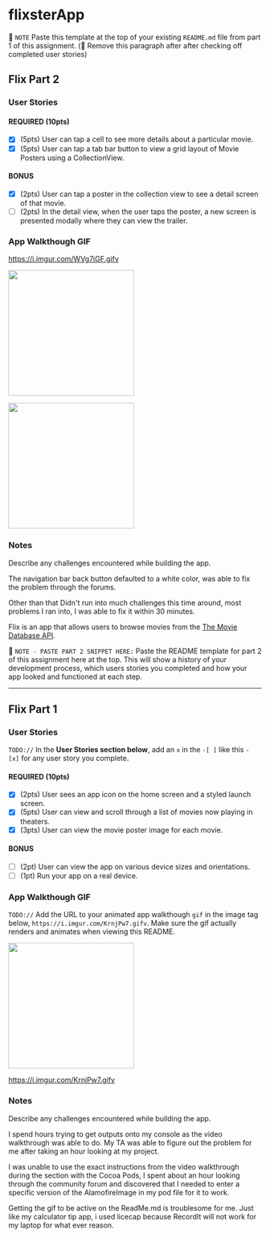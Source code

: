 # flixsterApp

📝 `NOTE` Paste this template at the top of your existing `README.md` file from part 1 of this assignment. (🚫 Remove this paragraph after after checking off completed user stories)

## Flix Part 2

### User Stories

#### REQUIRED (10pts)
- [x] (5pts) User can tap a cell to see more details about a particular movie.
- [x] (5pts) User can tap a tab bar button to view a grid layout of Movie Posters using a CollectionView.

#### BONUS
- [x] (2pts) User can tap a poster in the collection view to see a detail screen of that movie.
- [ ] (2pts) In the detail view, when the user taps the poster, a new screen is presented modally where they can view the trailer.

### App Walkthough GIF

https://i.imgur.com/WVg7iGF.gifv

<img src="https://i.imgur.com/WVg7iGF.gifv" width=250><br>

<img src="https://i.imgur.com/kyYIB9D.gif" width=250><br>

### Notes
Describe any challenges encountered while building the app.

The navigation bar back button defaulted to a white color, was able to fix the problem through the forums.

Other than that Didn't run into much challenges this time around, most problems I ran into, I was able to fix it within 30 minutes.







Flix is an app that allows users to browse movies from the [The Movie Database API](http://docs.themoviedb.apiary.io/#).

📝 `NOTE - PASTE PART 2 SNIPPET HERE:` Paste the README template for part 2 of this assignment here at the top. This will show a history of your development process, which users stories you completed and how your app looked and functioned at each step.

---

## Flix Part 1

### User Stories
`TODO://` In the **User Stories section below**, add an `x` in the `-[ ]` like this `- [x]` for any user story you complete.

#### REQUIRED (10pts)
- [x] (2pts) User sees an app icon on the home screen and a styled launch screen.
- [x] (5pts) User can view and scroll through a list of movies now playing in theaters.
- [x] (3pts) User can view the movie poster image for each movie.

#### BONUS
- [ ] (2pt) User can view the app on various device sizes and orientations.
- [ ] (1pt) Run your app on a real device.

### App Walkthough GIF
`TODO://` Add the URL to your animated app walkthough `gif` in the image tag below, `https://i.imgur.com/KrnjPw7.gifv`. Make sure the gif actually renders and animates when viewing this README. 

<img src="https://i.imgur.com/KrnjPw7.gifv" width=250><br>

https://i.imgur.com/KrnjPw7.gifv

### Notes
Describe any challenges encountered while building the app.

I spend hours trying to get outputs onto my console as the video walkthrough was able to do. My TA was able to figure out the problem for me after taking an hour looking at my project.

I was unable to use the exact instructions from the video walkthrough during the section with the Cocoa Pods, I spent about an hour looking through the community forum and discovered that I needed to enter a specific version of the AlamofireImage in my pod file for it to work.

Getting the gif to be active on the ReadMe.md is troublesome for me. Just like my calculator tip app, i used licecap because RecordIt will not work for my laptop for what ever reason. 

